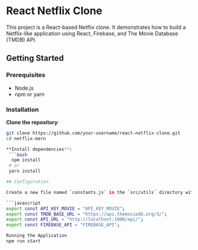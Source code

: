 # React Netflix Clone

This project is a React-based Netflix clone. It demonstrates how to build a Netflix-like application using React, Firebase, and The Movie Database (TMDB) API.

## Getting Started

### Prerequisites

- Node.js
- npm or yarn

### Installation

 **Clone the repository**:
   ```bash
   git clone https://github.com/your-username/react-netflix-clone.git
   cd netflix-mern
   
 **Install dependencies**:
    ```bash
     npm install
    # or
    yarn install

## Configuration

Create a new file named `constants.js` in the `src/utils` directory with the following content:

```javascript
export const API_KEY_MOVIE = "API_KEY_MOVIE";
export const TMDB_BASE_URL = "https://api.themoviedb.org/3/";
export const API_URL = "http://localhost:1000/api/";
export const FIREBASE_API = "FIREBASE_API";

Running the Application
npm run start




